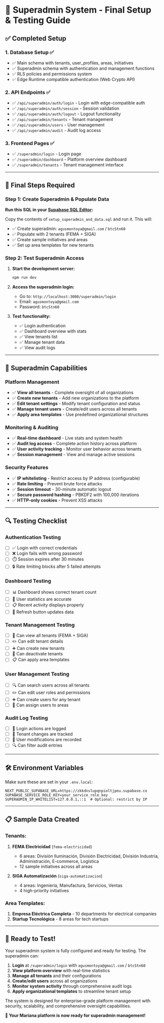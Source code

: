 # 🚀 Superadmin System - Final Setup & Testing Guide

## ✅ Completed Setup

### 1. **Database Setup** ✅
- ✅ Main schema with tenants, user_profiles, areas, initiatives
- ✅ Superadmin schema with authentication and management functions
- ✅ RLS policies and permissions system
- ✅ Edge Runtime compatible authentication (Web Crypto API)

### 2. **API Endpoints** ✅
- ✅ `/api/superadmin/auth/login` - Login with edge-compatible auth
- ✅ `/api/superadmin/auth/session` - Session validation
- ✅ `/api/superadmin/auth/logout` - Logout functionality
- ✅ `/api/superadmin/tenants` - Tenant management
- ✅ `/api/superadmin/users` - User management
- ✅ `/api/superadmin/audit` - Audit log access

### 3. **Frontend Pages** ✅
- ✅ `/superadmin/login` - Login page
- ✅ `/superadmin/dashboard` - Platform overview dashboard
- ✅ `/superadmin/tenants` - Tenant management interface

---

## 🔧 Final Steps Required

### Step 1: Create Superadmin & Populate Data

**Run this SQL in your [Supabase SQL Editor](https://supabase.com/dashboard/project/zkkdnslupqnpioltjpeu/sql):**

Copy the contents of `setup_superadmin_and_data.sql` and run it. This will:
- ✅ Create superadmin: `agusmontoya@gmail.com` / `btcStn60`
- ✅ Populate with 2 tenants (FEMA + SIGA)
- ✅ Create sample initiatives and areas
- ✅ Set up area templates for new tenants

### Step 2: Test Superadmin Access

1. **Start the development server:**
   ```bash
   npm run dev
   ```

2. **Access the superadmin login:**
   - Go to: `http://localhost:3000/superadmin/login`
   - Email: `agusmontoya@gmail.com`
   - Password: `btcStn60`

3. **Test functionality:**
   - ✅ Login authentication
   - ✅ Dashboard overview with stats
   - ✅ View tenants list
   - ✅ Manage tenant data
   - ✅ View audit logs

---

## 🎯 Superadmin Capabilities

### **Platform Management**
- ✅ **View all tenants** - Complete oversight of all organizations
- ✅ **Create new tenants** - Add new organizations to the platform
- ✅ **Edit tenant settings** - Modify tenant configuration and status
- ✅ **Manage tenant users** - Create/edit users across all tenants
- ✅ **Apply area templates** - Use predefined organizational structures

### **Monitoring & Auditing**
- ✅ **Real-time dashboard** - Live stats and system health
- ✅ **Audit log access** - Complete action history across platform
- ✅ **User activity tracking** - Monitor user behavior across tenants
- ✅ **Session management** - View and manage active sessions

### **Security Features**
- ✅ **IP whitelisting** - Restrict access by IP address (configurable)
- ✅ **Rate limiting** - Prevent brute force attacks
- ✅ **Session timeout** - 30-minute automatic logout
- ✅ **Secure password hashing** - PBKDF2 with 100,000 iterations
- ✅ **HTTP-only cookies** - Prevent XSS attacks

---

## 🔍 Testing Checklist

### **Authentication Testing**
- [ ] ✅ Login with correct credentials
- [ ] ❌ Login fails with wrong password
- [ ] ⏱️ Session expires after 30 minutes
- [ ] 🔒 Rate limiting blocks after 5 failed attempts

### **Dashboard Testing**
- [ ] 📊 Dashboard shows correct tenant count
- [ ] 👥 User statistics are accurate
- [ ] 📋 Recent activity displays properly
- [ ] 🔄 Refresh button updates data

### **Tenant Management Testing**
- [ ] 👀 Can view all tenants (FEMA + SIGA)
- [ ] ✏️ Can edit tenant details
- [ ] ➕ Can create new tenants
- [ ] 🚫 Can deactivate tenants
- [ ] 📋 Can apply area templates

### **User Management Testing**
- [ ] 🔍 Can search users across all tenants
- [ ] ✏️ Can edit user roles and permissions
- [ ] ➕ Can create users for any tenant
- [ ] 👥 Can assign users to areas

### **Audit Log Testing**
- [ ] 📜 Login actions are logged
- [ ] 🔄 Tenant changes are tracked
- [ ] 👤 User modifications are recorded
- [ ] 🔍 Can filter audit entries

---

## 🛠️ Environment Variables

Make sure these are set in your `.env.local`:

```env
NEXT_PUBLIC_SUPABASE_URL=https://zkkdnslupqnpioltjpeu.supabase.co
SUPABASE_SERVICE_ROLE_KEY=your_service_role_key
SUPERADMIN_IP_WHITELIST=127.0.0.1,::1  # Optional: restrict by IP
```

---

## 📋 Sample Data Created

### **Tenants:**
1. **FEMA Electricidad** (`fema-electricidad`)
   - 6 areas: División Iluminación, División Electricidad, División Industria, Administración, E-commerce, Logística
   - 12 sample initiatives across all areas

2. **SIGA Automatización** (`siga-automatizacion`)
   - 4 areas: Ingeniería, Manufactura, Servicios, Ventas
   - 4 high-priority initiatives

### **Area Templates:**
1. **Empresa Eléctrica Completa** - 10 departments for electrical companies
2. **Startup Tecnológica** - 8 areas for tech startups

---

## 🚀 Ready to Test!

Your superadmin system is fully configured and ready for testing. The superadmin can:

1. **Login** at `/superadmin/login` with `agusmontoya@gmail.com` / `btcStn60`
2. **View platform overview** with real-time statistics
3. **Manage all tenants** and their configurations
4. **Create/edit users** across all organizations
5. **Monitor system activity** through comprehensive audit logs
6. **Apply organizational templates** to streamline tenant setup

The system is designed for enterprise-grade platform management with security, scalability, and comprehensive oversight capabilities.

**🎉 Your Mariana platform is now ready for superadmin management!**